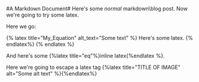 #A Markdown Document#
Here's some *normal* markdown\blog post. Now we're going to try some latex.

Here we go:

{% latex title="My_Equation" alt_text="Some text" %}
Here's some latex.
\{% endlatex%}
{% endlatex %}

And here's some {%latex title="eq"%}inline latex{%endlatex %}.

Here we're going to escape a latex tag \{%latex title="TITLE OF IMAGE" alt="Some alt text" %}\{%endlatex%}
